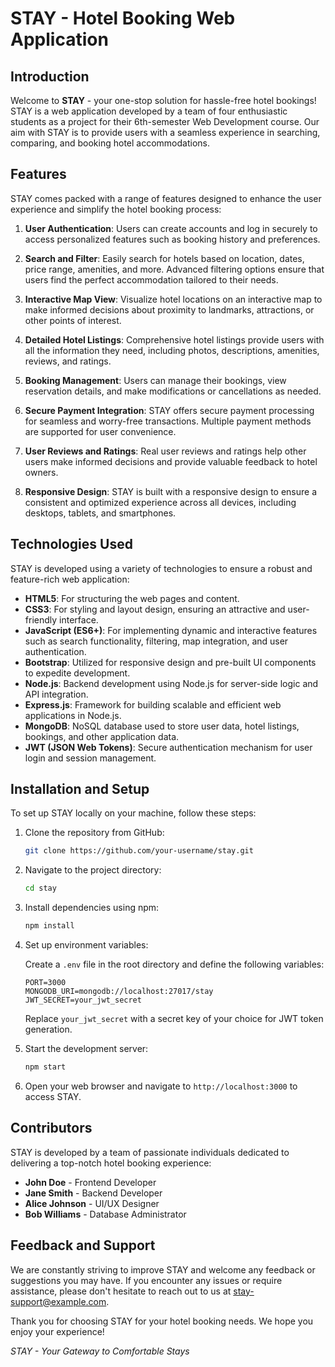 # STAY - Hotel Booking Web Application

## Introduction

Welcome to **STAY** - your one-stop solution for hassle-free hotel bookings! STAY is a web application developed by a team of four enthusiastic students as a project for their 6th-semester Web Development course. Our aim with STAY is to provide users with a seamless experience in searching, comparing, and booking hotel accommodations.

## Features

STAY comes packed with a range of features designed to enhance the user experience and simplify the hotel booking process:

1. **User Authentication**: Users can create accounts and log in securely to access personalized features such as booking history and preferences.

2. **Search and Filter**: Easily search for hotels based on location, dates, price range, amenities, and more. Advanced filtering options ensure that users find the perfect accommodation tailored to their needs.

3. **Interactive Map View**: Visualize hotel locations on an interactive map to make informed decisions about proximity to landmarks, attractions, or other points of interest.

4. **Detailed Hotel Listings**: Comprehensive hotel listings provide users with all the information they need, including photos, descriptions, amenities, reviews, and ratings.

5. **Booking Management**: Users can manage their bookings, view reservation details, and make modifications or cancellations as needed.

6. **Secure Payment Integration**: STAY offers secure payment processing for seamless and worry-free transactions. Multiple payment methods are supported for user convenience.

7. **User Reviews and Ratings**: Real user reviews and ratings help other users make informed decisions and provide valuable feedback to hotel owners.

8. **Responsive Design**: STAY is built with a responsive design to ensure a consistent and optimized experience across all devices, including desktops, tablets, and smartphones.

## Technologies Used

STAY is developed using a variety of technologies to ensure a robust and feature-rich web application:

- **HTML5**: For structuring the web pages and content.
- **CSS3**: For styling and layout design, ensuring an attractive and user-friendly interface.
- **JavaScript (ES6+)**: For implementing dynamic and interactive features such as search functionality, filtering, map integration, and user authentication.
- **Bootstrap**: Utilized for responsive design and pre-built UI components to expedite development.
- **Node.js**: Backend development using Node.js for server-side logic and API integration.
- **Express.js**: Framework for building scalable and efficient web applications in Node.js.
- **MongoDB**: NoSQL database used to store user data, hotel listings, bookings, and other application data.
- **JWT (JSON Web Tokens)**: Secure authentication mechanism for user login and session management.

## Installation and Setup

To set up STAY locally on your machine, follow these steps:

1. Clone the repository from GitHub:

   ```bash
   git clone https://github.com/your-username/stay.git
   ```

2. Navigate to the project directory:

   ```bash
   cd stay
   ```

3. Install dependencies using npm:

   ```bash
   npm install
   ```

4. Set up environment variables:

   Create a `.env` file in the root directory and define the following variables:

   ```plaintext
   PORT=3000
   MONGODB_URI=mongodb://localhost:27017/stay
   JWT_SECRET=your_jwt_secret
   ```

   Replace `your_jwt_secret` with a secret key of your choice for JWT token generation.

5. Start the development server:

   ```bash
   npm start
   ```

6. Open your web browser and navigate to `http://localhost:3000` to access STAY.

## Contributors

STAY is developed by a team of passionate individuals dedicated to delivering a top-notch hotel booking experience:

- **John Doe** - Frontend Developer
- **Jane Smith** - Backend Developer
- **Alice Johnson** - UI/UX Designer
- **Bob Williams** - Database Administrator

## Feedback and Support

We are constantly striving to improve STAY and welcome any feedback or suggestions you may have. If you encounter any issues or require assistance, please don't hesitate to reach out to us at stay-support@example.com.

Thank you for choosing STAY for your hotel booking needs. We hope you enjoy your experience!

*STAY - Your Gateway to Comfortable Stays*
